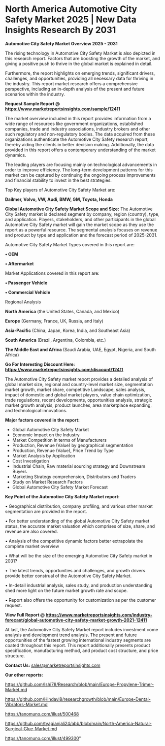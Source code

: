  # North America Automotive City Safety Market 2025 | New Data Insights Research By 2031

<Strong> Automotive City Safety Market Overview 2025 - 2031</strong>

The rising technology in Automotive City Safety Market is also depicted in this research report. Factors that are boosting the growth of the market, and giving a positive push to thrive in the global market is explained in detail.

Furthermore, the report highlights on emerging trends, significant drivers, challenges, and opportunities, providing all necessary data for thriving in the industry. This report market research offers a comprehensive perspective, including an in-depth analysis of the present and future scenarios within the industry.

<strong>Request Sample Report @ <a href=https://www.marketreportsinsights.com/sample/12411>https://www.marketreportsinsights.com/sample/12411</a></strong>

The market overview included in this report provides information from a wide range of resources like government organizations, established companies, trade and industry associations, industry brokers and other such regulatory and non-regulatory bodies. The data acquired from these organizations authenticate the Automotive City Safety research report, thereby aiding the clients in better decision making. Additionally, the data provided in this report offers a contemporary understanding of the market dynamics.

The leading players are focusing mainly on technological advancements in order to improve efficiency. The long-term development patterns for this market can be captured by continuing the ongoing process improvements and financial stability to invest in the best strategies.

Top Key players of Automotive City Safety Market are:

<strong>Dailmer, Volvo, VW, Audi, BMW, GM, Toyota, Honda</strong>

<strong><b>Global Automotive City Safety Market Scope and Size:</b></strong>
The Automotive City Safety market is declared segment by company, region (country), type, and application. Players, stakeholders, and other participants in the global Automotive City Safety market will gain the market scope as they use the report as a powerful resource. The segmental analysis focuses on revenue and product by type and application and the forecast period of 2025-2031.

Automotive City Safety Market Types covered in this report are:

<strong>• OEM

• Aftermarket</strong>

Market Applications covered in this report are:

<strong>• Passenger Vehicle

• Commercial Vehicle</strong> 

Regional Analysis

<strong>North America</strong> (the United States, Canada, and Mexico)

<strong>Europe</strong> (Germany, France, UK, Russia, and Italy)

<strong>Asia-Pacific</strong> (China, Japan, Korea, India, and Southeast Asia)

<strong>South America</strong> (Brazil, Argentina, Colombia, etc.)

<strong>The Middle East and Africa</strong> (Saudi Arabia, UAE, Egypt, Nigeria, and South Africa)

<strong>Go For Interesting Discount Here: <a href=https://www.marketreportsinsights.com/discount/12411>https://www.marketreportsinsights.com/discount/12411</a></strong>

The Automotive City Safety market report provides a detailed analysis of global market size, regional and country-level market size, segmentation market growth, market share, competitive Landscape, sales analysis, impact of domestic and global market players, value chain optimization, trade regulations, recent developments, opportunities analysis, strategic market growth analysis, product launches, area marketplace expanding, and technological innovations.

<strong><b>Major factors covered in the report:</b></strong>
<ul>
  <li>Global Automotive City Safety Market </li>
  <li>Economic Impact on the Industry</li>
  <li>Market Competition in terms of Manufacturers</li>
  <li>Production, Revenue (Value) by geographical segmentation</li>
  <li>Production, Revenue (Value), Price Trend by Type</li>
  <li>Market Analysis by Application</li>
  <li>Cost Investigation</li>
  <li>Industrial Chain, Raw material sourcing strategy and Downstream Buyers</li>
  <li>Marketing Strategy comprehension, Distributors and Traders</li>
  <li>Study on Market Research Factors</li>
  <li>Global Automotive City Safety Market Forecast</li>
</ul>

<strong><b>Key Point of the Automotive City Safety Market report:</b></strong>

• Geographical distribution, company profiling, and various other market segmentation are provided in the report.

• For better understanding of the global Automotive City Safety market status, the accurate market valuation which comprises of size, share, and revenue are also covered.

• Analysis of the competitive dynamic factors better extrapolate the complete market overview

• What will be the size of the emerging Automotive City Safety market in 2031?

• The latest trends, opportunities and challenges, and growth drivers provide better construal of the Automotive City Safety Market.

• In-detail industrial analysis, sales study, and production understanding shed more light on the future market growth rate and scope.

• Report also offers the opportunity for customization as per the customer request.

<strong><b>View Full Report @ <a href=https://www.marketreportsinsights.com/industry-forecast/global-automotive-city-safety-market-growth-2021-12411>https://www.marketreportsinsights.com/industry-forecast/global-automotive-city-safety-market-growth-2021-12411</a></b></strong>


At last, the Automotive City Safety Market report includes investment come analysis and development trend analysis. The present and future opportunities of the fastest growing international industry segments are coated throughout this report. This report additionally presents product specification, manufacturing method, and product cost structure, and price structure.

<strong>Contact Us:</strong>
sales@marketreportsinsights.com

<strong>Our other reports:</strong>

<a href=https://github.com/Ishi78/Research/blob/main/Europe-Propylene-Trimer-Market.md>https://github.com/Ishi78/Research/blob/main/Europe-Propylene-Trimer-Market.md</a>

<a href=https://github.com/Hindavi8/researchgrowth/blob/main/Europe-Dental-Vibrators-Market.md>https://github.com/Hindavi8/researchgrowth/blob/main/Europe-Dental-Vibrators-Market.md</a>

<a href=https://tanomuno.com/illust/500468>https://tanomuno.com/illust/500468</a>

<a href=https://github.com/tyagianjali24/abb/blob/main/North-America-Natural-Surgical-Glue-Market.md>https://github.com/tyagianjali24/abb/blob/main/North-America-Natural-Surgical-Glue-Market.md</a>

<a href=https://tanomuno.com/illust/499300>https://tanomuno.com/illust/499300</a>"

